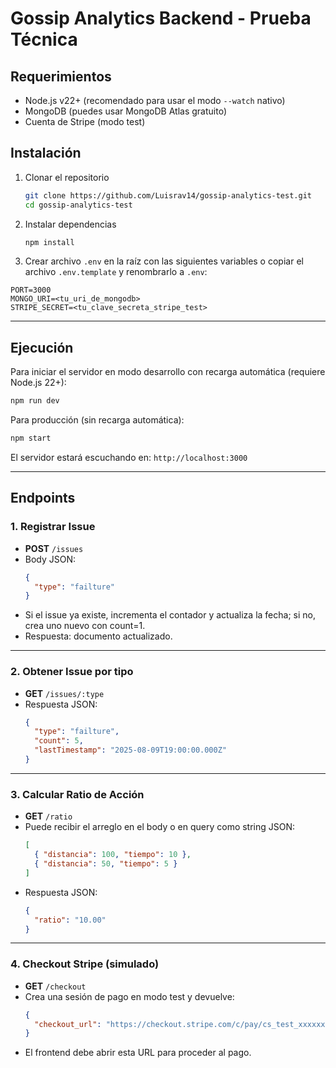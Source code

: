# Gossip Analytics Backend - Prueba Técnica

## Requerimientos

- Node.js v22+ (recomendado para usar el modo `--watch` nativo)
- MongoDB (puedes usar MongoDB Atlas gratuito)
- Cuenta de Stripe (modo test)

## Instalación

1. Clonar el repositorio

   ```bash
   git clone https://github.com/Luisrav14/gossip-analytics-test.git
   cd gossip-analytics-test
   ```

2. Instalar dependencias

   ```bash
   npm install
   ```

3. Crear archivo `.env` en la raíz con las siguientes variables o copiar el archivo `.env.template` y renombrarlo a `.env`:

```
PORT=3000
MONGO_URI=<tu_uri_de_mongodb>
STRIPE_SECRET=<tu_clave_secreta_stripe_test>
```

---

## Ejecución

Para iniciar el servidor en modo desarrollo con recarga automática (requiere Node.js 22+):

```bash
npm run dev
```

Para producción (sin recarga automática):

```bash
npm start
```

El servidor estará escuchando en: `http://localhost:3000`

---

## Endpoints

### 1. Registrar Issue

- **POST** `/issues`
- Body JSON:
  ```json
  {
    "type": "failture"
  }
  ```
- Si el issue ya existe, incrementa el contador y actualiza la fecha; si no, crea uno nuevo con count=1.
- Respuesta: documento actualizado.

---

### 2. Obtener Issue por tipo

- **GET** `/issues/:type`
- Respuesta JSON:
  ```json
  {
    "type": "failture",
    "count": 5,
    "lastTimestamp": "2025-08-09T19:00:00.000Z"
  }
  ```

---

### 3. Calcular Ratio de Acción

- **GET** `/ratio`
- Puede recibir el arreglo en el body o en query como string JSON:
  ```json
  [
    { "distancia": 100, "tiempo": 10 },
    { "distancia": 50, "tiempo": 5 }
  ]
  ```
- Respuesta JSON:
  ```json
  {
    "ratio": "10.00"
  }
  ```

---

### 4. Checkout Stripe (simulado)

- **GET** `/checkout`
- Crea una sesión de pago en modo test y devuelve:
  ```json
  {
    "checkout_url": "https://checkout.stripe.com/c/pay/cs_test_xxxxxxx"
  }
  ```
- El frontend debe abrir esta URL para proceder al pago.
